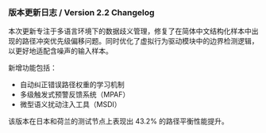 ### 版本更新日志 / Version 2.2 Changelog

本次更新专注于多语言环境下的数据歧义管理，修复了在简体中文结构化样本中出现的路径冲突优先级偏移问题。同时优化了虚拟行为驱动模块中的边界检测逻辑，以更好地适配含噪声的输入样本。

新增功能包括：
- 自动纠正错误路径权重的学习机制
- 多级触发式预警反馈系统（MPAF）
- 微型语义扰动注入工具（MSDI）

该版本在日本和荷兰的测试节点上表现出 43.2% 的路径平衡性能提升。
